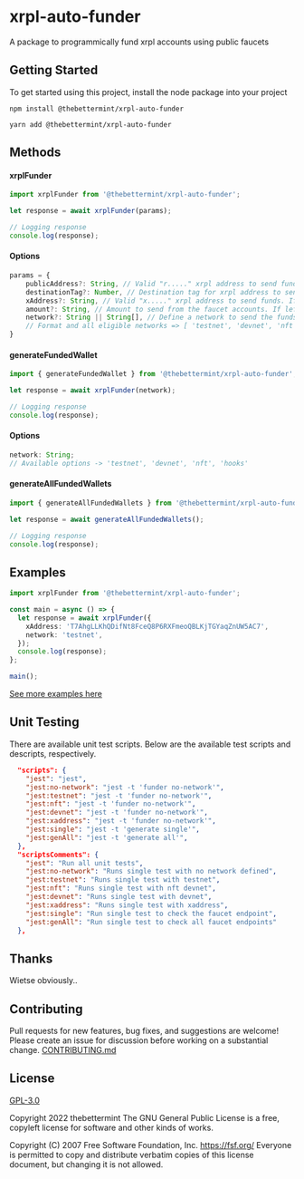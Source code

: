 # xrpl-auto-funder

A package to programmically fund xrpl accounts using public faucets

## Getting Started

To get started using this project, install the node package into your project

```node
npm install @thebettermint/xrpl-auto-funder
```

```yarn
yarn add @thebettermint/xrpl-auto-funder
```

## Methods

#### xrplFunder

```ts
import xrplFunder from '@thebettermint/xrpl-auto-funder';

let response = await xrplFunder(params);

// Logging response
console.log(response);
```

#### Options

```ts
params = {
    publicAddress?: String, // Valid "r....." xrpl address to send funds.
    destinationTag?: Number, // Destination tag for xrpl address to send funds.
    xAddress?: String, // Valid "x....." xrpl address to send funds. If provided, publicAddress and destinationTag parameters are not required.
    amount?: String, // Amount to send from the faucet accounts. If left balance, the maximum amount will be sent from the faucet account.
    network?: String || String[], // Define a network to send the funds. If blank, funds will be send on all of the available networks
    // Format and all eligible networks => [ 'testnet', 'devnet', 'nft', 'hooks']
}
```

#### generateFundedWallet

```ts
import { generateFundedWallet } from '@thebettermint/xrpl-auto-funder';

let response = await xrplFunder(network);

// Logging response
console.log(response);
```

#### Options

```ts
network: String;
// Available options -> 'testnet', 'devnet', 'nft', 'hooks'
```

#### generateAllFundedWallets

```ts
import { generateAllFundedWallets } from '@thebettermint/xrpl-auto-funder';

let response = await generateAllFundedWallets();

// Logging response
console.log(response);
```

## Examples

```ts
import xrplFunder from '@thebettermint/xrpl-auto-funder';

const main = async () => {
  let response = await xrplFunder({
    xAddress: 'T7AhgLLKhQDifNt8FceQ8P6RXFmeoQBLKjTGYaqZnUW5AC7',
    network: 'testnet',
  });
  console.log(response);
};

main();
```

[See more examples here](https://github.com/thebettermint/xrpl-auto-funder/blob/main/examples)

## Unit Testing

There are available unit test scripts. Below are the available test scripts and descripts, respectively.

```JSON
  "scripts": {
    "jest": "jest",
    "jest:no-network": "jest -t 'funder no-network'",
    "jest:testnet": "jest -t 'funder no-network'",
    "jest:nft": "jest -t 'funder no-network'",
    "jest:devnet": "jest -t 'funder no-network'",
    "jest:xaddress": "jest -t 'funder no-network'",
    "jest:single": "jest -t 'generate single'",
    "jest:genAll": "jest -t 'generate all'",
  },
  "scriptsComments": {
    "jest": "Run all unit tests",
    "jest:no-network": "Runs single test with no network defined",
    "jest:testnet": "Runs single test with testnet",
    "jest:nft": "Runs single test with nft devnet",
    "jest:devnet": "Runs single test with devnet",
    "jest:xaddress": "Runs single test with xaddress",
    "jest:single": "Run single test to check the faucet endpoint",
    "jest:genAll": "Run single test to check all faucet endpoints"
  },
```

## Thanks

Wietse obviously..

## Contributing

Pull requests for new features, bug fixes, and suggestions are welcome! Please
create an issue for discussion before working on a substantial change.
[CONTRIBUTING.md](https://github.com/thebettermint/xrpl-auto-funder/blob/main/CONTRIBUTING.md)

## License

[GPL-3.0](https://github.com/thebettermint/xrpl-auto-funder/blob/main/LICENSE)

Copyright 2022 thebettermint
The GNU General Public License is a free, copyleft license for
software and other kinds of works.

Copyright (C) 2007 Free Software Foundation, Inc. <https://fsf.org/>
Everyone is permitted to copy and distribute verbatim copies
of this license document, but changing it is not allowed.
